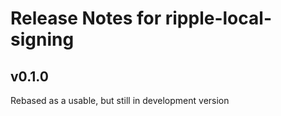 # Release Notes for ripple-local-signing


##  v0.1.0
Rebased as a usable, but still in development version



